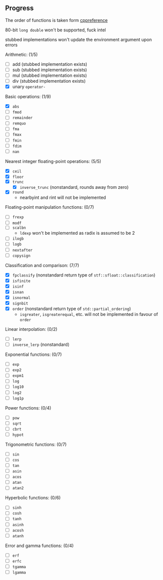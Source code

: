 ## Progress
The order of functions is taken form [cppreference](https://en.cppreference.com/w/cpp/header/cmath)

80-bit `long double` won't be supported, fuck intel

stubbed implementations won't update the environment argument upon errors

Arithmetic: (1/5)
- [ ] add (stubbed implementation exists)
- [ ] sub (stubbed implementation exists)
- [ ] mul (stubbed implementation exists)
- [ ] div (stubbed implementation exists)
- [x] unary `operator-`

Basic operations: (1/9)
- [x] `abs`
- [ ] `fmod`
- [ ] `remainder`
- [ ] `remquo`
- [ ] `fma`
- [ ] `fmax`
- [ ] `fmin`
- [ ] `fdim`
- [ ] `nan`

Nearest integer floating-point operations: (5/5)
- [x] `ceil`
- [x] `floor`
- [x] `trunc`
  - [x] `inverse_trunc` (nonstandard, rounds away from zero)
- [x] `round`
  - nearbyint and rint will not be implemented

Floating-point manipulation functions: (0/7)
- [ ] `frexp`
- [ ] `modf`
- [ ] `scalbn`
  - `ldexp` won't be implemented as radix is assumed to be 2
- [ ] `ilogb`
- [ ] `logb`
- [ ] `nextafter`
- [ ] `copysign`

Classification and comparison: (7/7)
- [x] `fpclassify` (nonstandard return type of `stf::sfloat::classification`)
- [x] `isfinite`
- [x] `isinf`
- [x] `isnan`
- [x] `isnormal`
- [x] `signbit`
- [x] `order` (nonstandard return type of `std::partial_ordering`)
  - `isgreater`, `isgreaterequal`, etc. will not be implemented in favour of `order`

Linear interpolation: (0/2)
- [ ] `lerp`
- [ ] `inverse_lerp` (nonstandard)

Exponential functions: (0/7)
- [ ] `exp`
- [ ] `exp2`
- [ ] `expm1`
- [ ] `log`
- [ ] `log10`
- [ ] `log2`
- [ ] `log1p`

Power functions: (0/4)
- [ ] `pow`
- [ ] `sqrt`
- [ ] `cbrt`
- [ ] `hypot`

Trigonometric functions: (0/7)
- [ ] `sin`
- [ ] `cos`
- [ ] `tan`
- [ ] `asin`
- [ ] `acos`
- [ ] `atan`
- [ ] `atan2`

Hyperbolic functions: (0/6)
- [ ] `sinh`
- [ ] `cosh`
- [ ] `tanh`
- [ ] `asinh`
- [ ] `acosh`
- [ ] `atanh`

Error and gamma functions: (0/4)
- [ ] `erf`
- [ ] `erfc`
- [ ] `tgamma`
- [ ] `lgamma`